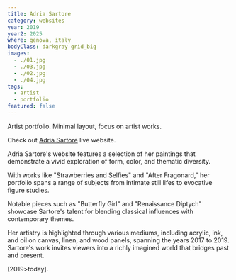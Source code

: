 ```yaml
---
title: Adria Sartore
category: websites
year: 2019
year2: 2025
where: genova, italy
bodyClass: darkgray grid_big
images:
  - ./01.jpg
  - ./03.jpg
  - ./02.jpg
  - ./04.jpg
tags:
  - artist
  - portfolio
featured: false
---
```


Artist portfolio. Minimal layout, focus on artist works.

Check out [Adria Sartore](https://adriasartore.com?source=rokma.com) live website.

Adria Sartore's website features a selection of her paintings that demonstrate a vivid exploration of form, color, and thematic diversity.

With works like "Strawberries and Selfies" and "After Fragonard," her portfolio spans a range of subjects from intimate still lifes to evocative figure studies.

Notable pieces such as "Butterfly Girl" and "Renaissance Diptych" showcase Sartore's talent for blending classical influences with contemporary themes.

Her artistry is highlighted through various mediums, including acrylic, ink, and oil on canvas, linen, and wood panels, spanning the years 2017 to 2019. Sartore's work invites viewers into a richly imagined world that bridges past and present.

[2019>today].
